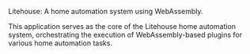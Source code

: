 <!-- cargo-rdme start -->

Litehouse: A home automation system using WebAssembly.

This application serves as the core of the Litehouse home automation system, orchestrating
the execution of WebAssembly-based plugins for various home automation tasks.

<!-- cargo-rdme end -->
